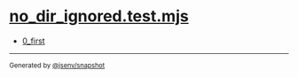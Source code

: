 # [no_dir_ignored.test.mjs](../no_dir_ignored.test.mjs)



- [0_first](0_first/0_first.md)

---

<sub>
  Generated by <a href="https://github.com/jsenv/core/tree/main/packages/independent/snapshot">@jsenv/snapshot</a>
</sub>
